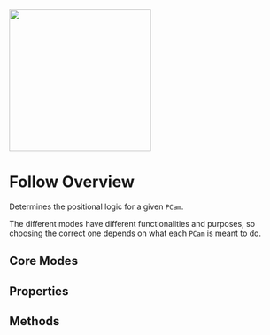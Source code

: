 <img src="/assets/icons/feature-follow.svg" height="256" width="256"/>

# Follow Overview

Determines the positional logic for a given `PCam`.

The different modes have different functionalities and purposes, so choosing the correct one depends on what each `PCam` is meant to do. 

## Core Modes

<div class="property-core-group">
<PropertyCore propertyName="Glued" propertyPageLink="./glued" propertyIcon="./../../assets/icons/follow-glued.svg">
<template v-slot:propertyDescription>

Sticks to its target.

</template>
</PropertyCore>
<PropertyCore propertyName="Simple" propertyPageLink="./simple" propertyIcon="./../../assets/icons/follow-simple.svg">
<template v-slot:propertyDescription>

Follows its target with an optional offset.

</template>
</PropertyCore>
<PropertyCore propertyName="Group" propertyPageLink="./group" propertyIcon="./../../assets/icons/follow-group.svg">
<template v-slot:propertyDescription>

Follows multiple targets with the option to dynamically reframe itself as targets move further apart.

</template>
</PropertyCore>
<PropertyCore propertyName="Path" propertyPageLink="./path" propertyIcon="./../../assets/icons/follow-path.svg">
<template v-slot:propertyDescription>

Follows a target while being positionally confined to a `Path` node.

</template>
</PropertyCore>
<PropertyCore propertyName="Framed" propertyPageLink="/follow-modes/framed" propertyIcon="./../../assets/icons/follow-framed.svg">
<template v-slot:propertyDescription>

Applies a dead zone to the frame and only follows its target when it tries to leave it.

</template>
</PropertyCore>
<PropertyCore propertyName="Third Person" propertyPageLink="/follow-modes/third-person" propertyIcon="./../../assets/icons/follow-third-person.svg">
<template v-slot:propertyDescription>

Applies a `SpringArm3D` node to its target and allows for rotating around it.

</template>
</PropertyCore>
</div>

## Properties
<!--@include: ./parts/follow-mode.md-->

<Property propertyName="follow_axis_lock" propertyType="int" propertyDefault="0">
<template v-slot:propertyDescription>

Prevents camera movement in one or multiple world axes.

Locking a `PCam` does not change its position nor take its `Follow Target`'s transform values into account.

::: info Note
This only applies once the `PCam` has a valid `Follow Target`.
:::

#### 2D
| FollowLockAxis | Value |
|----------------|-------|
| NONE           | 0     |
| X              | 1     |
| Y              | 2     |
| XY             | 3     |

#### 3D
| FollowLockAxis | Value |
|----------------|-------|
| NONE           | 0     |
| X              | 1     |
| Y              | 2     |
| Z              | 3     |
| XY             | 4     |
| XZ             | 5     |
| YZ             | 6     |
| XYZ            | 7     |

</template>

<template v-slot:setMethod>

`void` set_follow_lock_axis(`int` value)

</template>
<template v-slot:setExample>

::: details Example
```gdscript
pcam.set_follow_axis_lock(2)
```
:::

</template>

<template v-slot:getMethod>

`int` get_follow_lock_axis()

</template>
<template v-slot:getExample>

::: details Example
```gdscript
pcam.get_follow_axis_lock()
```
:::

</template>
</Property>


## Methods

<Property propertyName="is_following" propertyType="bool" isMethod="true">
<template v-slot:propertyDescription>

Returns `true` if the `PCam` [follow_mode](#follow_mode) is **not** set to `NONE` and has a valid `follow_target`.

::: details Example
```gdscript
pcam.is_following()
```
:::

</template>
</Property>

